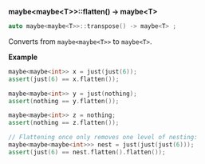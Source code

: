 **maybe&lt;maybe&lt;T&gt;&gt;::flatten() -> maybe&lt;T&gt;**

```cpp
auto maybe<maybe<T>>::transpose() -> maybe<T> ;
```

Converts from `maybe<maybe<T>>` to `maybe<T>`.

**Example**

```cpp
maybe<maybe<int>> x = just(just(6));
assert(just(6) == x.flatten());

maybe<maybe<int>> y = just(nothing);
assert(nothing == y.flatten());

maybe<maybe<int>> z = nothing;
assert(nothing == z.flatten());

// Flattening once only removes one level of nesting:
maybe<maybe<maybe<int>>> nest = just(just(just(6)));
assert(just(6) == nest.flatten().flatten());
```
